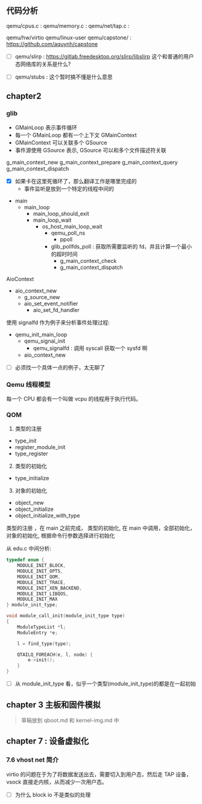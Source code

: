 ## 代码分析

qemu/cpus.c : 
qemu/memory.c : 
qemu/net/tap.c : 

qemu/hw/virtio
qemu/linux-user
qemu/capstone/ : https://github.com/aquynh/capstone
- [ ] qemu/slirp : https://gitlab.freedesktop.org/slirp/libslirp 这个和普通的用户态网络库的关系是什么?

- [ ] qemu/stubs : 这个暂时搞不懂是什么意思 
## chapter2

### glib
- GMainLoop 表示事件循环
- 每一个 GMainLoop 都有一个上下文 GMainContext
- GMainContext 可以关联多个 GSource
- 事件源使用 GSource 表示, GSource 可以和多个文件描述符关联

g_main_context_new
g_main_context_prepare
g_main_context_query
g_main_context_dispatch


- [x] 如果卡在这里死循环了，那么翻译工作是哪里完成的
  - 事件监听是放到一个特定的线程中间的

- main
  - main_loop
    - main_loop_should_exit
    - main_loop_wait
      - os_host_main_loop_wait
        - qemu_poll_ns
          - ppoll
        - glib_pollfds_poll : 获取所需要监听的 fd，并且计算一个最小的超时时间
          - g_main_context_check
          - g_main_context_dispatch

AioContext

- aio_context_new
  - g_source_new
  - aio_set_event_notifier
    - aio_set_fd_handler 

使用 signalfd 作为例子来分析事件处理过程:
- qemu_init_main_loop
  - qemu_signal_init
    - qemu_signalfd : 调用 syscall 获取一个 sysfd 啊
  - aio_context_new

- [ ] 必须找一个具体一点的例子，太无聊了

### Qemu 线程模型
每一个 CPU 都会有一个叫做 vcpu 的线程用于执行代码。

### QOM

1. 类型的注册
  - type_init
  - register_module_init
  - type_register
2. 类型的初始化
  - type_initialize
3. 对象的初始化
  - object_new
  - object_initialize
  - object_initialize_with_type

类型的注册
，在 main 之前完成， 
类型的初始化, 在 main 中调用，全部初始化，
对象的初始化, 根据命令行参数选择进行初始化


从 edu.c 中间分析:
```c
typedef enum {
    MODULE_INIT_BLOCK,
    MODULE_INIT_OPTS,
    MODULE_INIT_QOM,
    MODULE_INIT_TRACE,
    MODULE_INIT_XEN_BACKEND,
    MODULE_INIT_LIBQOS,
    MODULE_INIT_MAX
} module_init_type;

void module_call_init(module_init_type type)
{
    ModuleTypeList *l;
    ModuleEntry *e;

    l = find_type(type);

    QTAILQ_FOREACH(e, l, node) {
        e->init();
    }
}
```
- [ ] 从 module_init_type 看，似乎一个类型(module_init_type)的都是在一起初始



## chapter 3 主板和固件模拟
> 草稿放到 qboot.md 和 kernel-img.md 中

## chapter 7 : 设备虚拟化

### 7.6 vhost net 简介
virtio 的问题在于为了将数据发送出去，需要切入到用户态，然后走 TAP 设备，vsock 直接走内核，从而减少一次用户态。

- [ ] 为什么 block io 不是类似的处理

